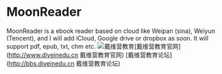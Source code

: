 MoonReader
==========

MoonReader is a ebook reader based on cloud like Weipan (sina), Weiyun (Tencent), and I will add iCloud, Google drive or dropbox as soon. It will support pdf, epub, txt, chm etc.
![戴维营教育](http://www.diveinedu.cn/wp-content/themes/diveinedu/images/logo.png)[戴维营教育官网](http://www.diveinedu.cn 戴维营教育官网)
[戴维营教育论坛](http://bbs.diveinedu.cn 戴维营教育论坛)
